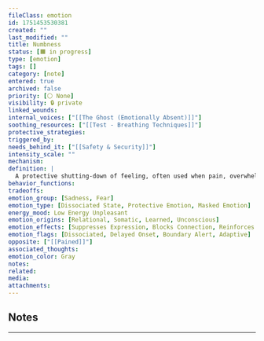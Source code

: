 ```yaml
---
fileClass: emotion
id: 1751453530381
created: ""
last_modified: ""
title: Numbness
status: [🟧 in progress]
type: [emotion]
tags: []
category: [note]
entered: true
archived: false
priority: [⚪ None]
visibility: 🔒 private
linked_wounds: 
internal_voices: ["[[The Ghost (Emotionally Absent)]]"]
soothing_resources: ["[[Test - Breathing Techniques]]"]
protective_strategies: 
triggered_by: 
needs_behind_it: ["[[Safety & Security]]"]
intensity_scale: ""
mechanism: 
definition: |
  A protective shutting-down of feeling, often used when pain, overwhelm, or fear is too intense to process. Numbness can be physical, emotional, or both — and though it feels like emptiness, it often masks something potent underneath.
behavior_functions: 
tradeoffs: 
emotion_group: [Sadness, Fear]
emotion_type: [Dissociated State, Protective Emotion, Masked Emotion]
energy_mood: Low Energy Unpleasant
emotion_origins: [Relational, Somatic, Learned, Unconscious]
emotion_effects: [Suppresses Expression, Blocks Connection, Reinforces Shame]
emotion_flags: [Dissociated, Delayed Onset, Boundary Alert, Adaptive]
opposite: ["[[Pained]]"]
associated_thoughts: 
emotion_color: Gray
notes: 
related: 
media: 
attachments: 
---
```


## Notes
---

